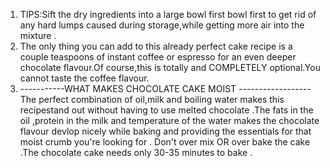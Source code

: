 1.  TIPS:Sift the dry ingredients into a large bowl first bowl first to get rid of any hard lumps caused during storage,while getting more air into the mixture .
2.  The only thing you can add to this already perfect cake recipe is a couple teaspoons of instant coffee or espresso for an even deeper chocolate flavour.Of course,this is totally and COMPLETELY optional.You cannot taste the coffee flavour.
3.  -----------WHAT MAKES CHOCOLATE CAKE MOIST ------------------
The perfect combination of oil,milk and boiling water makes this recipestand out without having to use melted chocolate .The fats in the oil ,protein in the milk and temperature of the water makes the chocolate flavour devlop nicely while baking and providing the essentials for that moist crumb you're looking for .
Don't over mix OR over bake the cake .The chocolate cake needs only 30-35 minutes to bake . 